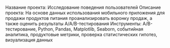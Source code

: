 Название проекта: Исследование поведения пользователей
Описание проекта: На основе данных использования мобильного приложения для продажи продуктов питания проанализировать воронку продаж, а также оценить результаты A/A/B-тестирования
Инструменты: A/B-тестирование, Python, Pandas, Matplotlib, Seaborn, событийная аналитика, продуктовые метрики, проверка статистических гипотез, визуализация данных
